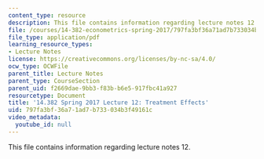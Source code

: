 ```yaml
---
content_type: resource
description: This file contains information regarding lecture notes 12.
file: /courses/14-382-econometrics-spring-2017/797fa3bf36a71ad7b733034b3f49161c_MIT14_382S17_lec12.pdf
file_type: application/pdf
learning_resource_types:
- Lecture Notes
license: https://creativecommons.org/licenses/by-nc-sa/4.0/
ocw_type: OCWFile
parent_title: Lecture Notes
parent_type: CourseSection
parent_uid: f2669dae-9bb3-f83b-b6e5-917fbc41a927
resourcetype: Document
title: '14.382 Spring 2017 Lecture 12: Treatment Effects'
uid: 797fa3bf-36a7-1ad7-b733-034b3f49161c
video_metadata:
  youtube_id: null
---
```

This file contains information regarding lecture notes 12.